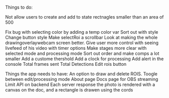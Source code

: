 Things to do:

Not allow users to create and add to state rectnagles smaller than an area of 500

Fix bug with selecting color by adding a temp color var
Sort out with style
Change button style
Make selectRoi a scrollbar
Look at making the whole drawingoverlaywebcam screen better.
Give user more control with seeing livefeed of his video with timer options
Make stages more clear with selected mode and processing mode
Sort out order and make comps a lot smaller
Add a custome thershold
Add a clock for processing
Add alert in the console
Total frames sent
Total Detections
Edit rois button

Things the app needs to have:
An option to draw and delete ROIS.
Toogle between edit/processing mode
About page
Docs page for OBS streaming
Limit API on backend
Each server response the photo is rendered with a 
canvas on the doc, and a rectangle is drawen using the cords
